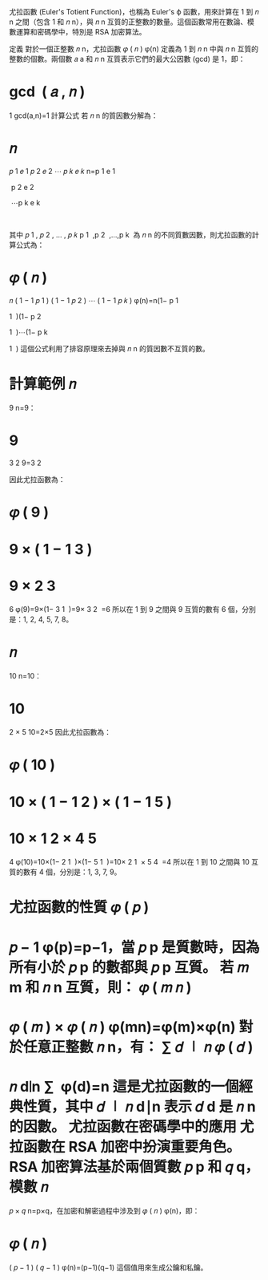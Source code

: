 尤拉函數 (Euler's Totient Function)，也稱為 Euler's ϕ 函數，用來計算在 1 到 
𝑛
n 之間（包含 1 和 
𝑛
n），與 
𝑛
n 互質的正整數的數量。這個函數常用在數論、模數運算和密碼學中，特別是 RSA 加密算法。

定義
對於一個正整數 
𝑛
n，尤拉函數 
𝜑
(
𝑛
)
φ(n) 定義為 1 到 
𝑛
n 中與 
𝑛
n 互質的整數的個數。兩個數 
𝑎
a 和 
𝑛
n 互質表示它們的最大公因數 (gcd) 是 1，即：

gcd
⁡
(
𝑎
,
𝑛
)
=
1
gcd(a,n)=1
計算公式
若 
𝑛
n 的質因數分解為：

𝑛
=
𝑝
1
𝑒
1
𝑝
2
𝑒
2
⋯
𝑝
𝑘
𝑒
𝑘
n=p 
1
e 
1
​
 
​
 p 
2
e 
2
​
 
​
 ⋯p 
k
e 
k
​
 
​
 
其中 
𝑝
1
,
𝑝
2
,
…
,
𝑝
𝑘
p 
1
​
 ,p 
2
​
 ,…,p 
k
​
  為 
𝑛
n 的不同質數因數，則尤拉函數的計算公式為：

𝜑
(
𝑛
)
=
𝑛
(
1
−
1
𝑝
1
)
(
1
−
1
𝑝
2
)
⋯
(
1
−
1
𝑝
𝑘
)
φ(n)=n(1− 
p 
1
​
 
1
​
 )(1− 
p 
2
​
 
1
​
 )⋯(1− 
p 
k
​
 
1
​
 )
這個公式利用了排容原理來去掉與 
𝑛
n 的質因數不互質的數。

計算範例
𝑛
=
9
n=9：

9
=
3
2
9=3 
2
 
因此尤拉函數為：

𝜑
(
9
)
=
9
×
(
1
−
1
3
)
=
9
×
2
3
=
6
φ(9)=9×(1− 
3
1
​
 )=9× 
3
2
​
 =6
所以在 1 到 9 之間與 9 互質的數有 6 個，分別是：1, 2, 4, 5, 7, 8。

𝑛
=
10
n=10：

10
=
2
×
5
10=2×5
因此尤拉函數為：

𝜑
(
10
)
=
10
×
(
1
−
1
2
)
×
(
1
−
1
5
)
=
10
×
1
2
×
4
5
=
4
φ(10)=10×(1− 
2
1
​
 )×(1− 
5
1
​
 )=10× 
2
1
​
 × 
5
4
​
 =4
所以在 1 到 10 之間與 10 互質的數有 4 個，分別是：1, 3, 7, 9。

尤拉函數的性質
𝜑
(
𝑝
)
=
𝑝
−
1
φ(p)=p−1，當 
𝑝
p 是質數時，因為所有小於 
𝑝
p 的數都與 
𝑝
p 互質。
若 
𝑚
m 和 
𝑛
n 互質，則：
𝜑
(
𝑚
𝑛
)
=
𝜑
(
𝑚
)
×
𝜑
(
𝑛
)
φ(mn)=φ(m)×φ(n)
對於任意正整數 
𝑛
n，有：
∑
𝑑
∣
𝑛
𝜑
(
𝑑
)
=
𝑛
d∣n
∑
​
 φ(d)=n
這是尤拉函數的一個經典性質，其中 
𝑑
∣
𝑛
d∣n 表示 
𝑑
d 是 
𝑛
n 的因數。
尤拉函數在密碼學中的應用
尤拉函數在 RSA 加密中扮演重要角色。RSA 加密算法基於兩個質數 
𝑝
p 和 
𝑞
q，模數 
𝑛
=
𝑝
×
𝑞
n=p×q，在加密和解密過程中涉及到 
𝜑
(
𝑛
)
φ(n)，即：

𝜑
(
𝑛
)
=
(
𝑝
−
1
)
(
𝑞
−
1
)
φ(n)=(p−1)(q−1)
這個值用來生成公鑰和私鑰。
